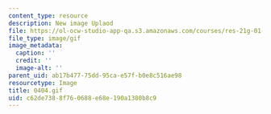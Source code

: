 ```yaml
---
content_type: resource
description: New image Uplaod
file: https://ol-ocw-studio-app-qa.s3.amazonaws.com/courses/res-21g-01-kana-spring-2010/c62de7388f760688e68e190a1380b8c9_0404.gif
file_type: image/gif
image_metadata:
  caption: ''
  credit: ''
  image-alt: ''
parent_uid: ab17b477-75dd-95ca-e57f-b0e8c516ae98
resourcetype: Image
title: 0404.gif
uid: c62de738-8f76-0688-e68e-190a1380b8c9
---
```

